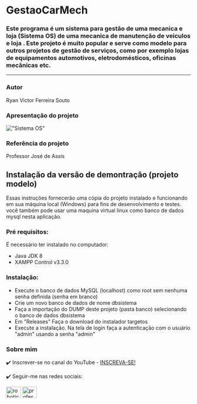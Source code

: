 # GestaoCarMech
### Este programa é um sistema para gestão de uma mecanica e loja (**Sistema OS**) de uma mecanica de manutenção de veiculos e loja .  Este projeto é muito popular e serve como modelo para outros projetos de gestão de serviços, como por exemplo lojas de equipamentos automotivos, eletrodomésticos, oficinas mecânicas etc.
<HR>

### Autor
Ryan Victor Ferreira Souto
### Apresentação do projeto
!["Sistema OS"]()
### Referência do projeto
Professor José de Assis

## Instalação da versão de demontração (projeto modelo)
Essas instruções fornecerão uma cópia do projeto instalado e funcionando em sua máquina local (Windows) para fins de desenvolvimento e testes. 
você também pode usar uma maquina virtual linux como banco de dados mysql nesta aplicação.
### Pré requisitos:
É necessário ter instalado no computador:
* Java JDK 8
* XAMPP Control v3.3.0
### Instalação:
* Execute o banco de dados MySQL (localhost) como root sem nenhuma senha definida (senha em branco)
* Crie um novo banco de dados de nome dbsistema
* Faça a importação do DUMP deste projeto (pasta banco) selecionando o banco de dados dbsistema
* Em "Releases" Faça o download do instalador targetos
* Execute a instalação. Na tela de login faça a autenticação com o usuário "admin" usando a senha "admin"

### Sobre mim
:heavy_check_mark: Inscrever-se no canal do YouTube - [INSCREVA-SE!](https://www.youtube.com/channel/UC1e3Muh9VUtdEPL1kyIfcUw?sub_confirmation=1)

:heavy_check_mark: Seguir-me nas redes sociais:
<p align="left">
<a href="https://www.youtube.com/@yfelpsz2302" target="blank"><img align="center" src="https://raw.githubusercontent.com/rahuldkjain/github-profile-readme-generator/master/src/images/icons/Social/youtube.svg" alt="roboticapraticabr" height="30" width="40" /></a>
<a href="https://www.linkedin.com/in/felipe-duarte-5b12a4238/" target="blank"><img align="center" src="https://raw.githubusercontent.com/rahuldkjain/github-profile-readme-generator/master/src/images/icons/Social/linked-in-alt.svg" alt="professorjosedeassis" height="30" width="40" /></a>
</p>

